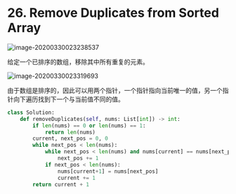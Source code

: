 # 26. Remove Duplicates from Sorted Array

![image-20200330023238537](../../../.assert/image-20200330023238537.png)

给定一个已排序的数组，移除其中所有重复的元素。

![image-20200330023319693](../../../.assert/image-20200330023319693.png)

由于数组是排序的，因此可以用两个指针，一个指针指向当前唯一的值，另一个指针向下遍历找到下一个与当前值不同的值。

~~~python
class Solution:
    def removeDuplicates(self, nums: List[int]) -> int:
        if len(nums) == 0 or len(nums) == 1:
            return len(nums)
        current, next_pos = 0, 0
        while next_pos < len(nums):
            while next_pos < len(nums) and nums[current] == nums[next_pos]:
                next_pos += 1
            if next_pos < len(nums):
                nums[current+1] = nums[next_pos]
                current += 1
        return current + 1
~~~

